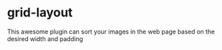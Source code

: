 # grid-layout
This awesome plugin can sort your images in the web page based on the desired width and padding
